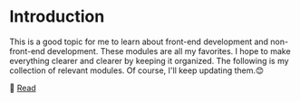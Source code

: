 # Introduction

This is a good topic for me to learn about front-end development and non-front-end development. These modules are all my favorites. I hope to make everything clearer and clearer by keeping it organized. The following is my collection of relevant modules. Of course, I'll keep updating them.😊

🍉 [Read](https://abigaleypc.gitbooks.io/article-cat/content/)
